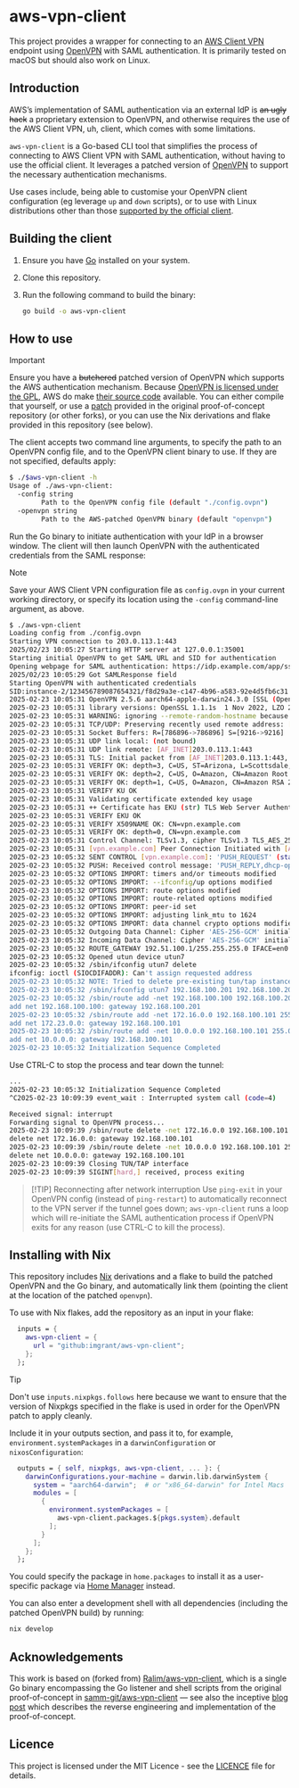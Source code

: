 # aws-vpn-client

This project provides a wrapper for connecting to an [AWS Client VPN](https://aws.amazon.com/vpn/client-vpn/) endpoint using [OpenVPN](https://openvpn.net/community/) with SAML authentication.
It is primarily tested on macOS but should also work on Linux.

## Introduction

AWS’s implementation of SAML authentication via an external IdP is ~~an ugly hack~~ a proprietary extension to OpenVPN, and otherwise requires the use of the AWS Client VPN, uh, client, which comes with some limitations.

`aws-vpn-client` is a Go-based CLI tool that simplifies the process of connecting to AWS Client VPN with SAML authentication, without having to use the official client. It leverages a patched version of [OpenVPN](https://openvpn.net/source-code/) to support the necessary authentication mechanisms.

Use cases include, being able to customise your OpenVPN client configuration (eg leverage `up` and `down` scripts), or to use with Linux distributions other than those [supported by the official client](https://docs.aws.amazon.com/vpn/latest/clientvpn-user/client-vpn-connect-linux.html#client-vpn-connect-linux-install).

## Building the client

1. Ensure you have [Go](https://go.dev/) installed on your system.
2. Clone this repository.
3. Run the following command to build the binary:

   ```sh
   go build -o aws-vpn-client
   ```

## How to use

> [!IMPORTANT]
> Ensure you have a ~~butchered~~ patched version of OpenVPN which supports the AWS authentication mechanism. Because [OpenVPN is licensed under the GPL](https://github.com/OpenVPN/openvpn/blob/master/COPYRIGHT.GPL), AWS do make [their source code](https://amazon-source-code-downloads.s3.amazonaws.com/aws/clientvpn/osx-v1.2.5/openvpn-2.4.5-aws-2.tar.gz) available. You can either compile that yourself, or use a [patch](https://github.com/samm-git/aws-vpn-client/blob/master/openvpn-v2.5.1-aws.patch) provided in the original proof-of-concept repository (or other forks), or you can use the Nix derivations and flake provided in this repository (see below).

The client accepts two command line arguments, to specify the path to an OpenVPN config file, and to the OpenVPN client binary to use. If they are not specified, defaults apply:

```bash
$ ./$aws-vpn-client -h
Usage of ./aws-vpn-client:
  -config string
        Path to the OpenVPN config file (default "./config.ovpn")
  -openvpn string
        Path to the AWS-patched OpenVPN binary (default "openvpn")
```

Run the Go binary to initiate authentication with your IdP in a browser window. The client will then launch OpenVPN with the authenticated credentials from the SAML response:

> [!NOTE]
> Save your AWS Client VPN configuration file as `config.ovpn` in your current working directory, or specify its location using the `-config` command-line argument, as above.

```bash
$ ./aws-vpn-client
Loading config from ./config.ovpn
Starting VPN connection to 203.0.113.1:443
2025/02/23 10:05:27 Starting HTTP server at 127.0.0.1:35001
Starting initial OpenVPN to get SAML URL and SID for authentication
Opening webpage for SAML authentication: https://idp.example.com/app/sso/saml?SAMLRequest=XXXXXXXXXXXXXX
2025/02/23 10:05:29 Got SAMLResponse field
Starting OpenVPN with authenticated credentials
SID:instance-2/123456789087654321/f8d29a3e-c147-4b96-a583-92e4d5fb6c31 server 203.0.113.1:443
2025-02-23 10:05:31 OpenVPN 2.5.6 aarch64-apple-darwin24.3.0 [SSL (OpenSSL)] [LZO] [LZ4] [MH/RECVDA] [AEAD] built on Feb 22 2025
2025-02-23 10:05:31 library versions: OpenSSL 1.1.1s  1 Nov 2022, LZO 2.10
2025-02-23 10:05:31 WARNING: ignoring --remote-random-hostname because the hostname is an IP address
2025-02-23 10:05:31 TCP/UDP: Preserving recently used remote address: [AF_INET]203.0.113.1:443
2025-02-23 10:05:31 Socket Buffers: R=[786896->786896] S=[9216->9216]
2025-02-23 10:05:31 UDP link local: (not bound)
2025-02-23 10:05:31 UDP link remote: [AF_INET]203.0.113.1:443
2025-02-23 10:05:31 TLS: Initial packet from [AF_INET]203.0.113.1:443, sid=6d3f5341 f33bc984
2025-02-23 10:05:31 VERIFY OK: depth=3, C=US, ST=Arizona, L=Scottsdale, O=Starfield Technologies, Inc., CN=Starfield Services Root Certificate Authority - G2
2025-02-23 10:05:31 VERIFY OK: depth=2, C=US, O=Amazon, CN=Amazon Root CA 1
2025-02-23 10:05:31 VERIFY OK: depth=1, C=US, O=Amazon, CN=Amazon RSA 2048 M03
2025-02-23 10:05:31 VERIFY KU OK
2025-02-23 10:05:31 Validating certificate extended key usage
2025-02-23 10:05:31 ++ Certificate has EKU (str) TLS Web Server Authentication, expects TLS Web Server Authentication
2025-02-23 10:05:31 VERIFY EKU OK
2025-02-23 10:05:31 VERIFY X509NAME OK: CN=vpn.example.com
2025-02-23 10:05:31 VERIFY OK: depth=0, CN=vpn.example.com
2025-02-23 10:05:31 Control Channel: TLSv1.3, cipher TLSv1.3 TLS_AES_256_GCM_SHA384, peer certificate: 2048 bit RSA, signature: RSA-SHA256
2025-02-23 10:05:31 [vpn.example.com] Peer Connection Initiated with [AF_INET]203.0.113.1:443
2025-02-23 10:05:32 SENT CONTROL [vpn.example.com]: 'PUSH_REQUEST' (status=1)
2025-02-23 10:05:32 PUSH: Received control message: 'PUSH_REPLY,dhcp-option DNS 172.16.0.2,route 172.16.0.0 255.255.255.0,route 10.0.0.0 255.0.0.0,route-gateway 192.168.100.101,topology subnet,ping 1,ping-restart 20,echo,echo,echo,ifconfig 192.168.100.201 255.255.255.224,peer-id 1,cipher AES-256-GCM'
2025-02-23 10:05:32 OPTIONS IMPORT: timers and/or timeouts modified
2025-02-23 10:05:32 OPTIONS IMPORT: --ifconfig/up options modified
2025-02-23 10:05:32 OPTIONS IMPORT: route options modified
2025-02-23 10:05:32 OPTIONS IMPORT: route-related options modified
2025-02-23 10:05:32 OPTIONS IMPORT: peer-id set
2025-02-23 10:05:32 OPTIONS IMPORT: adjusting link_mtu to 1624
2025-02-23 10:05:32 OPTIONS IMPORT: data channel crypto options modified
2025-02-23 10:05:32 Outgoing Data Channel: Cipher 'AES-256-GCM' initialized with 256 bit key
2025-02-23 10:05:32 Incoming Data Channel: Cipher 'AES-256-GCM' initialized with 256 bit key
2025-02-23 10:05:32 ROUTE_GATEWAY 192.51.100.1/255.255.255.0 IFACE=en0 HWADDR=00:1a:11:4b:c2:e5
2025-02-23 10:05:32 Opened utun device utun7
2025-02-23 10:05:32 /sbin/ifconfig utun7 delete
ifconfig: ioctl (SIOCDIFADDR): Can't assign requested address
2025-02-23 10:05:32 NOTE: Tried to delete pre-existing tun/tap instance -- No Problem if failure
2025-02-23 10:05:32 /sbin/ifconfig utun7 192.168.100.201 192.168.100.201 netmask 255.255.255.224 mtu 1500 up
2025-02-23 10:05:32 /sbin/route add -net 192.168.100.100 192.168.100.201 255.255.255.224
add net 192.168.100.100: gateway 192.168.100.201
2025-02-23 10:05:32 /sbin/route add -net 172.16.0.0 192.168.100.101 255.255.255.0
add net 172.23.0.0: gateway 192.168.100.101
2025-02-23 10:05:32 /sbin/route add -net 10.0.0.0 192.168.100.101 255.0.0.0
add net 10.0.0.0: gateway 192.168.100.101
2025-02-23 10:05:32 Initialization Sequence Completed
```

Use CTRL-C to stop the process and tear down the tunnel:

```bash
...
2025-02-23 10:05:32 Initialization Sequence Completed
^C2025-02-23 10:09:39 event_wait : Interrupted system call (code=4)

Received signal: interrupt
Forwarding signal to OpenVPN process...
2025-02-23 10:09:39 /sbin/route delete -net 172.16.0.0 192.168.100.101 255.255.255.0
delete net 172.16.0.0: gateway 192.168.100.101
2025-02-23 10:09:39 /sbin/route delete -net 10.0.0.0 192.168.100.101 255.0.0.0
delete net 10.0.0.0: gateway 192.168.100.101
2025-02-23 10:09:39 Closing TUN/TAP interface
2025-02-23 10:09:39 SIGINT[hard,] received, process exiting
```

> [!TIP] Reconnecting after network interruption
> Use `ping-exit` in your OpenVPN config (instead of `ping-restart`) to automatically reconnect to the VPN server if the tunnel goes down; `aws-vpn-client` runs a loop which will re-initiate the SAML authentication process if OpenVPN exits for any reason (use CTRL-C to kill the process).

## Installing with Nix

This repository includes [Nix](https://nixos.org/) derivations and a flake to build the patched OpenVPN and the Go binary, and automatically link them (pointing the client at the location of the patched `openvpn`).

To use with Nix flakes, add the repository as an input in your flake:

```nix
  inputs = {
    aws-vpn-client = {
      url = "github:imgrant/aws-vpn-client";
    };
  };
```

> [!TIP]
> Don't use `inputs.nixpkgs.follows` here because we want to ensure that the version of Nixpkgs specified in the flake is used in order for the OpenVPN patch to apply cleanly.

Include it in your outputs section, and pass it to, for example, `environment.systemPackages` in a `darwinConfiguration` or `nixosConfiguration`:

```nix
  outputs = { self, nixpkgs, aws-vpn-client, ... }: {
    darwinConfigurations.your-machine = darwin.lib.darwinSystem {
      system = "aarch64-darwin";  # or "x86_64-darwin" for Intel Macs
      modules = [
        {
          environment.systemPackages = [
            aws-vpn-client.packages.${pkgs.system}.default
          ];
        }
      ];
    };
  };
```

You could specify the package in `home.packages` to install it as a user-specific package via [Home Manager](https://nix-community.github.io/home-manager/) instead.

You can also enter a development shell with all dependencies (including the patched OpenVPN build) by running:

```bash
nix develop
```

## Acknowledgements

This work is based on (forked from) [Ralim/aws-vpn-client](https://github.com/Ralim/aws-vpn-client),
which is a single Go binary encompassing the Go listener and shell scripts from the original proof-of-concept
in [samm-git/aws-vpn-client](https://github.com/samm-git/aws-vpn-client) — see also the inceptive [blog post](https://smallhacks.wordpress.com/2020/07/08/aws-client-vpn-internals/) which describes the reverse engineering and implementation of the proof-of-concept.

## Licence

This project is licensed under the MIT Licence - see the [LICENCE](LICENSE) file for details.
